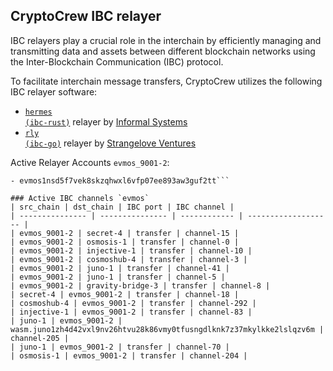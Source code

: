 ## CryptoCrew IBC relayer
IBC relayers play a crucial role in the interchain by efficiently managing and transmitting data and assets between different blockchain networks using the Inter-Blockchain Communication (IBC) protocol.

To facilitate interchain message transfers, CryptoCrew utilizes the following IBC relayer software: 
- <a href="https://github.com/informalsystems/hermes"><code>hermes (ibc-rust)</code></a> relayer by [Informal Systems](https://github.com/informalsystems)
- <a href="https://github.com/cosmos/relayer"><code>rly (ibc-go)</code></a> relayer by [Strangelove Ventures](https://github.com/strangelove-ventures)

Active Relayer Accounts `evmos_9001-2`:
```- evmos1je8d8g73zrmp79fugdm3gn0a326ar5php3ll8j
- evmos1nsd5f7vek8skzqhwxl6vfp07ee893aw3guf2tt```

### Active IBC channels `evmos`
| src_chain | dst_chain | IBC port | IBC channel |
| --------------- | --------------- | ------------ | ------------------- |
| evmos_9001-2 | secret-4 | transfer | channel-15 |
| evmos_9001-2 | osmosis-1 | transfer | channel-0 |
| evmos_9001-2 | injective-1 | transfer | channel-10 |
| evmos_9001-2 | cosmoshub-4 | transfer | channel-3 |
| evmos_9001-2 | juno-1 | transfer | channel-41 |
| evmos_9001-2 | juno-1 | transfer | channel-5 |
| evmos_9001-2 | gravity-bridge-3 | transfer | channel-8 |
| secret-4 | evmos_9001-2 | transfer | channel-18 |
| cosmoshub-4 | evmos_9001-2 | transfer | channel-292 |
| injective-1 | evmos_9001-2 | transfer | channel-83 |
| juno-1 | evmos_9001-2 | wasm.juno1zh4d42vxl9nv26htvu28k86vmy0tfusngdlknk7z37mkylkke2lslqzv6m | channel-205 |
| juno-1 | evmos_9001-2 | transfer | channel-70 |
| osmosis-1 | evmos_9001-2 | transfer | channel-204 |